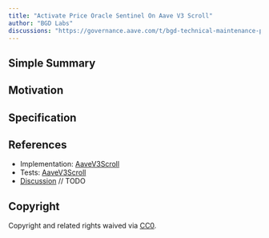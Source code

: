 ```yaml
---
title: "Activate Price Oracle Sentinel On Aave V3 Scroll"
author: "BGD Labs"
discussions: "https://governance.aave.com/t/bgd-technical-maintenance-proposals/15274"
---
```


## Simple Summary

## Motivation

## Specification

## References

- Implementation: [AaveV3Scroll](https://github.com/bgd-labs/aave-proposals-v3/blob/main/src/20240314_AaveV3Scroll_ActivatePriceOracleSentinelOnAaveV3Scroll/AaveV3Scroll_ActivatePriceOracleSentinelOnAaveV3Scroll_20240314.sol)
- Tests: [AaveV3Scroll](https://github.com/bgd-labs/aave-proposals-v3/blob/main/src/20240314_AaveV3Scroll_ActivatePriceOracleSentinelOnAaveV3Scroll/AaveV3Scroll_ActivatePriceOracleSentinelOnAaveV3Scroll_20240314.t.sol)
- [Discussion](https://governance.aave.com/t/bgd-technical-maintenance-proposals/15274) // TODO

## Copyright

Copyright and related rights waived via [CC0](https://creativecommons.org/publicdomain/zero/1.0/).
